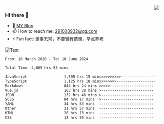 <img align='right' src='https://github-readme-stats.vercel.app/api?username=niaogege&show_icons=true&theme=radical'/>

### Hi there 👋

- 🌱 [MY Blog](https://bythewayer.com/)
- 📫 How to reach me: 291003932@qq.com
- ⚡ Fun fact:  世事无常，不要留有遗憾，早点养老

![Test](https://github-readme-stats.vercel.app/api/top-langs/?username=niaogege&layout=compact)

<!--START_SECTION:waka-->

```txt
From: 10 March 2020 - To: 10 June 2024

Total Time: 4,009 hrs 53 mins

JavaScript                 1,505 hrs 15 mins>>>>>>>>>----------------   37.54 %
TypeScript                 1,125 hrs 18 mins>>>>>>>------------------   28.06 %
Markdown                   844 hrs 24 mins >>>>>--------------------   21.06 %
Vue.js                     163 hrs 38 mins >------------------------   04.08 %
JSON                       132 hrs 46 mins >------------------------   03.31 %
SCSS                       84 hrs 17 mins  >------------------------   02.10 %
YAML                       34 hrs 53 mins  -------------------------   00.87 %
Other                      31 hrs 57 mins  -------------------------   00.80 %
HTML                       28 hrs 13 mins  -------------------------   00.70 %
CSS                        12 hrs 59 mins  -------------------------   00.32 %
```

<!--END_SECTION:waka-->
